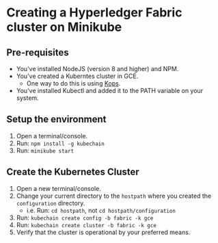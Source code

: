 # Creating a Hyperledger Fabric cluster on Minikube

## Pre-requisites
- You've installed NodeJS (version 8 and higher) and NPM.
- You've created a Kuberntes cluster in GCE.
  - One way to do this is using [Kops](https://github.com/kubernetes/kops/blob/release-1.8/docs/tutorial/gce.md).
- You've installed Kubectl and added it to the PATH variable on your system.

## Setup the environment
1. Open a terminal/console.
1. Run: ``npm install -g kubechain``
1. Run: ``minikube start``

## Create the Kubernetes Cluster
1. Open a new terminal/console.
1. Change your current directory to the ``hostpath`` where you created the ``configuration`` directory.
   - i.e. Run: ``cd hostpath``, not `cd hostpath/configuration`
1. Run: ``kubechain create config -b fabric -k gce``
1. Run: ``kubechain create cluster -b fabric -k gce``
1. Verify that the cluster is operational by your preferred means.